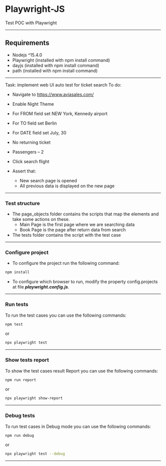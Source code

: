 # Playwright-JS

Test POC with Playwright

-----

## Requirements

* Nodejs ^15.4.0
* Playwright (installed with npm install command)
* dayjs (installed with npm install command)
* path (installed with npm install command)

-----
Task: implement web UI auto test for ticket search
To do:

* Navigate to  https://www.aviasales.com/
* Enable Night Theme
* For FROM field set NEW York, Kennedy airport
* For TO field set Berlin
* For DATE field set July, 30 
* No returning ticket
* Passengers – 2
* Click search flight

* Assert that:
  * New search page is opened
  * All previous data is displayed on the new page

-----

### Test structure

* The page_objects folder contains the scripts that map the elements and take some actions on these.
  * Main Page is the first page where we are searching data
  * Book Page is the page after return data from search
* The tests folder contains the script with the test case

-----

### Configure project

* To configure the project run the following command:
```sh
npm install
```

* To configure which browser to run, modify the property config.projects at file **_playwright.config.js_**.

-----

### Run tests

To run the test cases you can use the following commands:

```sh
npm test
```
or
```sh
npx playwright test
```
------

### Show tests report

To show the test cases result Report you can use the following commands:

```sh
npm run report
```
or
```sh
npx playwright show-report
```
-----

### Debug tests

To run test cases in Debug mode you can use the following commands:

```sh
npm run debug
```
or
```sh
npx playwright test --debug
```
-----
